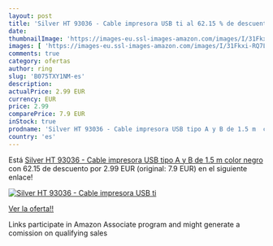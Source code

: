 ```yaml
---
layout: post
title: 'Silver HT 93036 - Cable impresora USB ti al 62.15 % de descuento'
date: 
thumbnailImage: 'https://images-eu.ssl-images-amazon.com/images/I/31Fkxi-RQ7L._SL200_.jpg'
images: [ 'https://images-eu.ssl-images-amazon.com/images/I/31Fkxi-RQ7L._SL200_.jpg' ]
comments: true
category: ofertas
author: ring
slug: 'B075TXY1NM-es'
description:
actualPrice: 2.99 EUR
currency: EUR
price: 2.99
comparePrice: 7.9 EUR
inStock: true
prodname: 'Silver HT 93036 - Cable impresora USB tipo A y B de 1.5 m  color negro'
country: 'es'
---
```


Está [Silver HT 93036 - Cable impresora USB tipo A y B de 1.5 m  color negro](https://www.amazon.es/dp/B075TXY1NM/?tag=tolees-21) con 62.15 de descuento por 2.99 EUR (original: 7.9 EUR) en el siguiente enlace!

[![Silver HT 93036 - Cable impresora USB ti](https://images-eu.ssl-images-amazon.com/images/I/31Fkxi-RQ7L._SL200_.jpg)](https://www.amazon.es/dp/B075TXY1NM/?tag=tolees-21)

[Ver la oferta!!](https://www.amazon.es/dp/B075TXY1NM/?tag=tolees-21)

Links participate in Amazon Associate program and might generate a comission on qualifying sales



